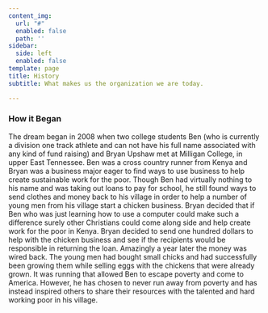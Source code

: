 ```yaml
---
content_img:
  url: "#"
  enabled: false
  path: ''
sidebar:
  side: left
  enabled: false
template: page
title: History
subtitle: What makes us the organization we are today.

---
```

### How it Began

The dream began in 2008 when two college students Ben (who is currently a division one track athlete and can not have his full name associated with any kind of fund raising) and Bryan Upshaw met at Milligan College, in upper East Tennessee.  Ben was a cross country runner from Kenya and Bryan was a business major eager to find ways to use business to help create sustainable work for the poor. Though Ben had virtually nothing to his name and was taking out loans to pay for school, he still found ways to send clothes and money back to his village in order to help a number of young men from his village start a chicken business. Bryan decided that if Ben who was just learning how to use a computer could make such a difference surely other Christians could come along side and help create work for the poor in Kenya.  Bryan decided to send one hundred dollars to help with the chicken business and see if the recipients would be responsible in returning the loan. Amazingly a year later the money was wired back. The young men had bought small chicks and had successfully been growing them while selling eggs with the chickens that were already grown. It was running that allowed Ben to escape poverty and come to America. However, he has chosen to never run away from poverty and has instead inspired others to share their resources with the talented and hard working poor in his village.